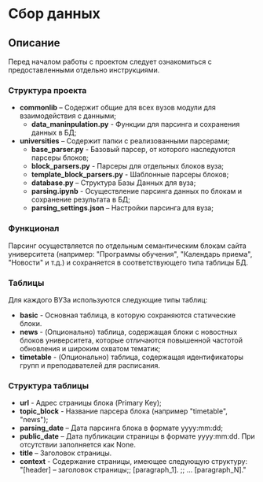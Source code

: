 # Cбор данных
## **Описание**

Перед началом работы с проектом следует ознакомиться с предоставленными отдельно инструкциями. 

### **Структура проекта**
* **commonlib** – Содержит общие для всех вузов модули для взаимодействия с данными;
  * **data_maninpulation.py** - Функции для парсинга и сохранения данных в БД;
* **universities** – Содержит папки с реализованными парсерами;
  * **base_parser.py** - Базовый парсер, от которого наследуются парсеры блоков;
  * **block_parsers.py** - Парсеры для отдельных блоков вуза;
  * **template_block_parsers.py** - Шаблонные парсеры блоков;
  * **database.py** – Структура Базы Данных для вуза;
  * **parsing.ipynb** - Осуществление парсинга данных по блокам и сохранение результата в БД;
  * **parsing_settings.json** – Настройки парсинга для вуза;

### **Функционал** 
Парсинг осуществляется по отдельным семантическим блокам сайта университета (например: "Программы обучения", "Календарь приема", "Новости" и т.д.) и сохраняется в соответствующего типа таблицы БД.

### **Таблицы**
Для каждого ВУЗа используются следующие типы таблиц:
* **basic** - Основная таблица, в которую сохраняются статические блоки.
* **news** - (Опционально) таблица, содержащая блоки с новостных блоков университета, которые отличаются повышенной частотой обновления и широким охватом тематик;
* **timetable** - (Опционально) таблица, содержащая идентификаторы групп и преподавателей для расписания.


### **Структура таблицы**
* **url** - Адрес страницы блока (Primary Key);
* **topic_block** - Название парсера блока (например "timetable", "news");
* **parsing_date** – Дата парсинга блока в формате yyyy:mm:dd;
* **public_date** – Дата публикации страницы в формате yyyy:mm:dd. При отсутствии заполняется как None.
* **title** – Заголовок страницы.
* **context** - Cодержание страницы, имеющее следующую структуру: \
"[header] – заголовок страницы;; [paragraph_1]. ;; ... [paragraph_N]." 








